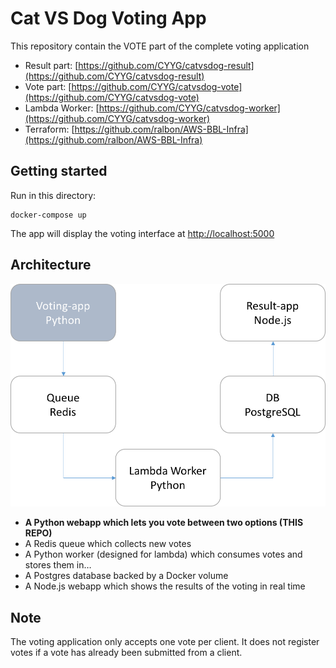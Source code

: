 Cat VS Dog Voting App
=========
This repository contain the VOTE part of the complete voting application
* Result part: [https://github.com/CYYG/catvsdog-result](https://github.com/CYYG/catvsdog-result)
* Vote part: [https://github.com/CYYG/catvsdog-vote](https://github.com/CYYG/catvsdog-vote)
* Lambda Worker: [https://github.com/CYYG/catvsdog-worker](https://github.com/CYYG/catvsdog-worker)
* Terraform: [https://github.com/ralbon/AWS-BBL-Infra](https://github.com/ralbon/AWS-BBL-Infra)

Getting started
---------------

Run in this directory:
```
docker-compose up
```
The app will display the voting interface at [http://localhost:5000](http://localhost:5000)

Architecture
-----

![Architecture diagram](architecture.png)

* **A Python webapp which lets you vote between two options (THIS REPO)**
* A Redis queue which collects new votes
* A Python worker (designed for lambda) which consumes votes and stores them in…
* A Postgres database backed by a Docker volume
* A Node.js webapp which shows the results of the voting in real time


Note
----

The voting application only accepts one vote per client. It does not register votes if a vote has already been submitted from a client.
